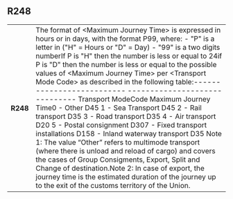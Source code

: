 ## R248
<table>
 <tr>
  <th>
   R248
  </th>
  <td>
   The format of &lt;Maximum Journey Time&gt; is expressed in hours or in days, with the format P99, where:  - "P" is a letter in ("H" = Hours or "D" = Day)  - "99" is a two digits numberIf P is "H" then the number is less or equal to 24if P is "D" then the number is less or equal to the possible     values of &lt;Maximum Journey Time&gt; per &lt;Transport Mode Code&gt; as described in the following table:--------------------------                     ------------------------------ Transport ModeCode                       Maximum Journey Time0 - Other                                                      D45                 1 - Sea Transport                                         D45                 2 - Rail transport                                          D35                3 - Road transport                                        D35            4 - Air transport                                           D20 5 - Postal consignment                                D307 - Fixed transport installations                   D158 - Inland waterway transport                      D35 Note 1: The value “Other” refers to multimode transport (where there is unload and reload of cargo) and covers the cases of Group Consigments, Export, Split and Change of destination.Note 2: In case of export, the journey time is the estimated duration of the journey up to the exit of the customs territory of the Union.
  </td>
 </tr>
</table>
